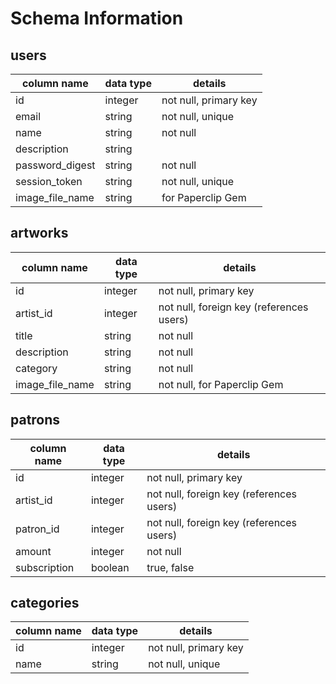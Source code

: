 # Schema Information

## users
column name     | data type | details
----------------|-----------|-----------------------
id              | integer   | not null, primary key
email           | string    | not null, unique
name            | string    | not null
description     | string    |
password_digest | string    | not null
session_token   | string    | not null, unique
image_file_name | string    | for Paperclip Gem

## artworks
column name     | data type | details
----------------|-----------|-----------------------
id              | integer   | not null, primary key
artist_id       | integer   | not null, foreign key (references users)
title           | string    | not null
description     | string    | not null
category        | string    | not null
image_file_name | string    | not null, for Paperclip Gem

## patrons
column name | data type | details
------------|-----------|-----------------------
id          | integer   | not null, primary key
artist_id   | integer   | not null, foreign key (references users)
patron_id   | integer   | not null, foreign key (references users)
amount      | integer   | not null
subscription| boolean   | true, false

## categories
column name | data type | details
------------|-----------|-----------------------
id          | integer   | not null, primary key
name        | string    | not null, unique
